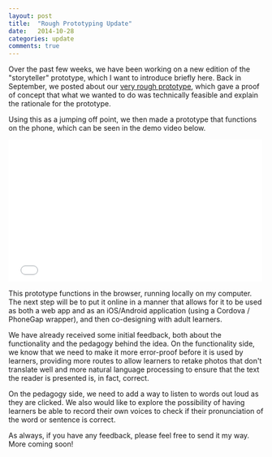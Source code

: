 ```yaml
---
layout: post
title:  "Rough Prototyping Update"
date:   2014-10-28
categories: update
comments: true
---
```


Over the past few weeks, we have been working on a new edition of the "storyteller" prototype, which I want to introduce briefly here. Back in September, we posted about our [very rough prototype](http://learn.media.mit.edu/mlw/updates/rough-prototyping.html), which gave a proof of concept that what we wanted to do was technically feasible and explain the rationale for the prototype. 


Using this as a jumping off point, we then made a prototype that functions on the phone, which can be seen in the demo video below.

<iframe src="//player.vimeo.com/video/109415916" width="500" height="281" frameborder="0" webkitallowfullscreen mozallowfullscreen allowfullscreen></iframe>

This prototype functions in the browser, running locally on my computer. The next step will be to put it online in a manner that allows for it to be used as both a web app and as an iOS/Android application (using a Cordova / PhoneGap wrapper), and then co-designing with adult learners.

We have already received some initial feedback, both about the functionality and the pedagogy behind the idea.
On the functionality side, we know that we need to make it more error-proof before it is used by learners, providing more routes to allow learners to retake photos that don't translate well and more natural language processing to ensure that the text the reader is presented is, in fact, correct.

On the pedagogy side, we need to add a way to listen to words out loud as they are clicked. We also would like to explore the possibility of having learners be able to record their own voices to check if their pronunciation of the word or sentence is correct.

As always, if you have any feedback, please feel free to send it my way. More coming soon!


